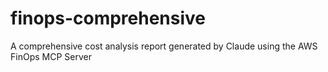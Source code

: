 # finops-comprehensive
A comprehensive cost analysis report generated by Claude using the AWS FinOps MCP Server
